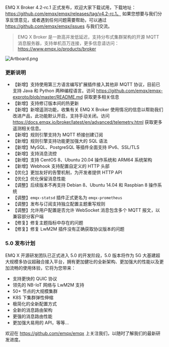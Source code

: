 

EMQ X Broker 4.2-rc.1 正式发布，欢迎大家下载试用，下载地址：https://github.com/emqx/emqx/releases/tag/v4.2-rc.1。 如果您想要与我们分享反馈意见，或者遇到任何问题需要帮助，可以通过 https://github.com/emqx/emqx/issues 与我们交流。

> EMQ X Broker 是一款高并发低延迟，支持分布式集群架构的开源 MQTT 消息服务器，支持单机百万连接，更多信息请访问：https://www.emqx.io/products/broker



![Artboard.png](https://static.emqx.net/images/d2580244a5c143994f4f74a8b48723fb.png)

### 更新说明

- 【新增】支持使用第三方语言编写扩展插件接入其他非 MQTT 协议，目前已支持 Java 和 Python 两种编程语言。访问 https://github.com/emqx/emqx-exproto/blob/master/README.md 获取更多相关信息
- 【新增】支持修订版本间的热更新
- 【新增】新增遥测功能，收集有关 EMQ X Broker 使用情况的信息以帮助我们改进产品，此功能默认开启，支持手动关闭。访问 https://docs.emqx.io/broker/latest/en/advanced/telemetry.html 获取更多遥测相关信息。
- 【新增】规则引擎支持为 MQTT 桥接创建订阅
- 【新增】规则引擎支持功能更加强大的 SQL 语法
- 【新增】MySQL、PostgreSQL 等插件全面支持 IPv6、SSL/TLS
- 【新增】支持消息流控
- 【新增】支持 CentOS 8、Ubuntu 20.04 操作系统和 ARM64 系统架构
- 【新增】Webhook 支持配置自定义的 HTTP 头部
- 【优化】更加友好的告警机制，为开发者提供 HTTP API
- 【优化】优化保留消息性能
- 【调整】后续版本不再支持 Debian 8、Ubuntu 14.04 和 Raspbian 8 操作系统
- 【调整】`emqx-statsd` 插件正式更名为 `emqx-prometheus`
- 【调整】发布与订阅支持独立配置主题重写规则
- 【调整】允许用户配置是否允许 WebSocket 消息包含多个 MQTT 报文，以兼容部分客户端
- 【修复】修复主题指标中存在的问题
- 【修复】修复 LwM2M 插件没有正确获取协议版本的问题



### 5.0 发布计划

EMQ X 开源研发团队已正式进入 5.0 的开发阶段，5.0 版本将作为 5G 大基建超大规模多协议超融合接入平台，拥有更加健壮的全新架构、更加强大的性能以及更加流畅的使用体验，它将为您带来：

- 支持更快的 QUIC 协议
- 领先的 NB-IoT 网络与 LwM2M 支持
- 50+ 节点的大规模集群
- K8S 下集群弹性伸缩
- 极简化的全新配置方式
- 全新的消息路由架构
- 更强的消息路由性能
- 更加强大易用的 API，等等...

欢迎在 https://github.com/emqx/emqx 上关注我们，以随时了解我们的最新研发进度。